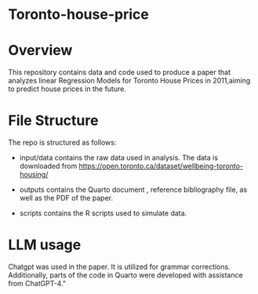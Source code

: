 # Toronto-house-price

# Overview
This repository contains data and code used to produce a paper that analyzes linear Regression Models for Toronto House Prices in 2011,aiming to predict house prices in the future.

# File Structure
The repo is structured as follows:

- input/data contains the raw data used in analysis. 
The data is downloaded from https://open.toronto.ca/dataset/wellbeing-toronto-housing/

- outputs contains the Quarto document , reference bibliography file, as well as the PDF of the paper.

- scripts contains the R scripts used to simulate data. 

# LLM usage
Chatgpt was used in the paper. It is utilized for grammar corrections. Additionally, parts of the code in Quarto were developed with assistance from ChatGPT-4."


